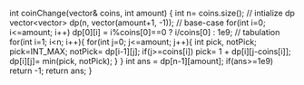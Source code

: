 int coinChange(vector<int>& coins, int amount) {
int n= coins.size();
// intialize dp
vector<vector<int>> dp(n, vector<int>(amount+1, -1));
// base-case
for(int i=0; i<=amount; i++) dp[0][i] = i%coins[0]==0 ? i/coins[0] : 1e9;
// tabulation
for(int i=1; i<n; i++){
for(int j=0; j<=amount; j++){
int pick, notPick;
pick=INT_MAX;
notPick= dp[i-1][j];
if(j>=coins[i]) pick= 1 + dp[i][j-coins[i]];
dp[i][j]= min(pick, notPick);
}
}
int ans = dp[n-1][amount];
if(ans>=1e9) return -1;
return ans;
}
